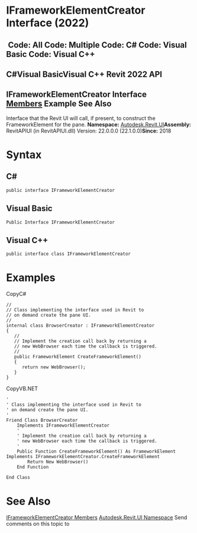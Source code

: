 # IFrameworkElementCreator Interface (2022)

﻿
 Code: All Code: Multiple Code: C# Code: Visual Basic Code: Visual C++   
---  
C#Visual BasicVisual C++
Revit 2022 API  
---  
IFrameworkElementCreator Interface  
[Members](0165b9be-4760-1fab-2343-1ca8af63148f.md "IFrameworkElementCreator Members") Example See Also  
---  
Interface that the Revit UI will call, if present, to construct the FrameworkElement for the pane. 
**Namespace:** [Autodesk.Revit.UI](e86fd90a-8957-02a6-da7f-ced248966e3e.md "Autodesk.Revit.UI Namespace")**Assembly:** RevitAPIUI (in RevitAPIUI.dll) Version: 22.0.0.0 (22.1.0.0)**Since:** 2018 
# Syntax
C#  
---  
```text
public interface IFrameworkElementCreator
```
  
Visual Basic  
---  
```text
Public Interface IFrameworkElementCreator
```
  
Visual C++  
---  
```text
public interface class IFrameworkElementCreator
```
  
# Examples
CopyC#
```text
// 
// Class implementing the interface used in Revit to 
// on demand create the pane UI.
// 
internal class BrowserCreator : IFrameworkElementCreator
{
   // 
   // Implement the creation call back by returning a
   // new WebBrowser each time the callback is triggered. 
   // 
   public FrameworkElement CreateFrameworkElement()
   {
      return new WebBrowser();
   }
}
```

CopyVB.NET
```text
'
' Class implementing the interface used in Revit to 
' on demand create the pane UI.
'
Friend Class BrowserCreator
    Implements IFrameworkElementCreator
    ' 
    ' Implement the creation call back by returning a
    ' new WebBrowser each time the callback is triggered. 
    '
    Public Function CreateFrameworkElement() As FrameworkElement Implements IFrameworkElementCreator.CreateFrameworkElement
        Return New WebBrowser()
    End Function

End Class
```

# See Also
[IFrameworkElementCreator Members](0165b9be-4760-1fab-2343-1ca8af63148f.md "IFrameworkElementCreator Members")
[Autodesk.Revit.UI Namespace](e86fd90a-8957-02a6-da7f-ced248966e3e.md "Autodesk.Revit.UI Namespace")
Send comments on this topic to 